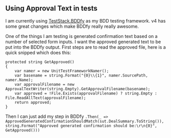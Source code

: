 ## Using Approval Text in tests

I am currently using [TestStack.BDDfy](https://github.com/TestStack/TestStack.BDDfy) as my BDD testing framework. v4 has some great changes which make BDDfy really really awesome.

One of the things I am testing is generated confirmation text based on a number of selected form inputs. I want the approved generated text to be put into the BDDfy output. First steps are to read the approved file, here is a quick snipped which does this:

    protected string GetApproved()
    {
        var namer = new UnitTestFrameworkNamer();
        var basename = string.Format("{0}\\{1}", namer.SourcePath, namer.Name);
        var approvalFilename = new ApprovalTextWriter(string.Empty).GetApprovalFilename(basename);
        var approved = !File.Exists(approvalFilename) ? string.Empty : File.ReadAllText(approvalFilename);
        return approved;
    }

Then I can just add my step in BDDfy `.Then(_ => ApprovedGeneratedConfirmationShouldMatch(sut.DealSummary.ToString()), string.Format("Approved generated confirmation should be:\r\n{0}", GetApproved()))`
    
 